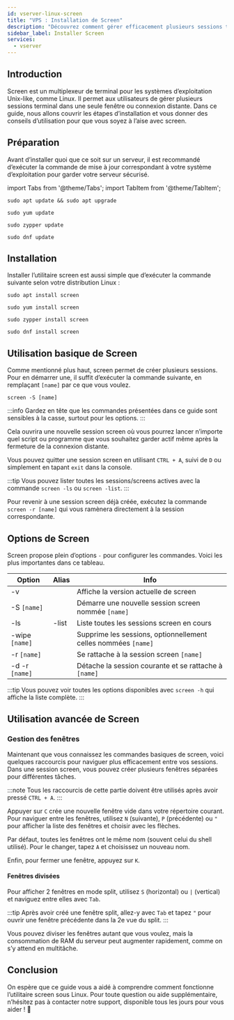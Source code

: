 ```yaml
---
id: vserver-linux-screen
title: "VPS : Installation de Screen"
description: "Découvrez comment gérer efficacement plusieurs sessions terminal sur les systèmes Unix-like avec l’utilitaire Screen → Apprenez-en plus maintenant"
sidebar_label: Installer Screen
services:
  - vserver
---
```


## Introduction

Screen est un multiplexeur de terminal pour les systèmes d’exploitation Unix-like, comme Linux. Il permet aux utilisateurs de gérer plusieurs sessions terminal dans une seule fenêtre ou connexion distante. Dans ce guide, nous allons couvrir les étapes d’installation et vous donner des conseils d’utilisation pour que vous soyez à l’aise avec screen.

## Préparation

Avant d’installer quoi que ce soit sur un serveur, il est recommandé d’exécuter la commande de mise à jour correspondant à votre système d’exploitation pour garder votre serveur sécurisé.

import Tabs from '@theme/Tabs';
import TabItem from '@theme/TabItem';

<Tabs>
<TabItem value="ubuntu-debian" label="Ubuntu & Debian" default>

```
sudo apt update && sudo apt upgrade
```

</TabItem>
<TabItem value="centos" label="CentOS">

```
sudo yum update
```

</TabItem>
<TabItem value="opensuse" label="OpenSUSE">

```
sudo zypper update
```

</TabItem>
<TabItem value="fedora" label="Fedora">

```
sudo dnf update
```

</TabItem>
</Tabs>

## Installation

Installer l’utilitaire screen est aussi simple que d’exécuter la commande suivante selon votre distribution Linux :

<Tabs>
<TabItem value="ubuntu-debian" label="Ubuntu & Debian" default>

```
sudo apt install screen
```

</TabItem>
<TabItem value="centos" label="CentOS">

```
sudo yum install screen
```

</TabItem>
<TabItem value="opensuse" label="OpenSUSE">

```
sudo zypper install screen
```

</TabItem>
<TabItem value="fedora" label="Fedora">

```
sudo dnf install screen
```

</TabItem>
</Tabs>

## Utilisation basique de Screen

Comme mentionné plus haut, screen permet de créer plusieurs sessions. Pour en démarrer une, il suffit d’exécuter la commande suivante, en remplaçant `[name]` par ce que vous voulez.
```
screen -S [name]
```

:::info
Gardez en tête que les commandes présentées dans ce guide sont sensibles à la casse, surtout pour les options.
:::

Cela ouvrira une nouvelle session screen où vous pourrez lancer n’importe quel script ou programme que vous souhaitez garder actif même après la fermeture de la connexion distante.

Vous pouvez quitter une session screen en utilisant `CTRL + A`, suivi de `D` ou simplement en tapant `exit` dans la console.

:::tip
Vous pouvez lister toutes les sessions/screens actives avec la commande `screen -ls` ou `screen -list`.
:::

Pour revenir à une session screen déjà créée, exécutez la commande `screen -r [name]` qui vous ramènera directement à la session correspondante.

## Options de Screen

Screen propose plein d’options `-` pour configurer les commandes. Voici les plus importantes dans ce tableau.

| Option | Alias | Info |
| ---- | ----- | ---- |
| -v   | | Affiche la version actuelle de screen |
| -S `[name]` | | Démarre une nouvelle session screen nommée `[name]` |
| -ls | -list | Liste toutes les sessions screen en cours |
| -wipe `[name]` | | Supprime les sessions, optionnellement celles nommées `[name]` |
| -r `[name]` | | Se rattache à la session screen `[name]` |
| -d -r `[name]` | | Détache la session courante et se rattache à `[name]` |

:::tip
Vous pouvez voir toutes les options disponibles avec `screen -h` qui affiche la liste complète.
:::

## Utilisation avancée de Screen

### Gestion des fenêtres

Maintenant que vous connaissez les commandes basiques de screen, voici quelques raccourcis pour naviguer plus efficacement entre vos sessions. Dans une session screen, vous pouvez créer plusieurs fenêtres séparées pour différentes tâches.

:::note 
Tous les raccourcis de cette partie doivent être utilisés après avoir pressé `CTRL + A`.
:::

Appuyer sur `C` crée une nouvelle fenêtre vide dans votre répertoire courant. Pour naviguer entre les fenêtres, utilisez `N` (suivante), `P` (précédente) ou `"` pour afficher la liste des fenêtres et choisir avec les flèches.

Par défaut, toutes les fenêtres ont le même nom (souvent celui du shell utilisé). Pour le changer, tapez `A` et choisissez un nouveau nom.

Enfin, pour fermer une fenêtre, appuyez sur `K`.

#### Fenêtres divisées

Pour afficher 2 fenêtres en mode split, utilisez `S` (horizontal) ou `|` (vertical) et naviguez entre elles avec `Tab`.

:::tip
Après avoir créé une fenêtre split, allez-y avec `Tab` et tapez `"` pour ouvrir une fenêtre précédente dans la 2e vue du split.
:::

Vous pouvez diviser les fenêtres autant que vous voulez, mais la consommation de RAM du serveur peut augmenter rapidement, comme on s’y attend en multitâche.

## Conclusion

On espère que ce guide vous a aidé à comprendre comment fonctionne l’utilitaire screen sous Linux. Pour toute question ou aide supplémentaire, n’hésitez pas à contacter notre support, disponible tous les jours pour vous aider ! 🙂